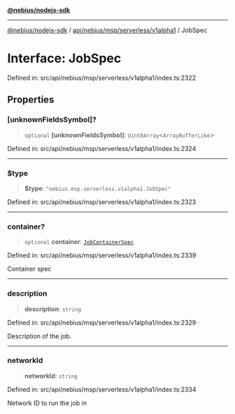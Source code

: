 [**@nebius/nodejs-sdk**](../../../../../../README.md)

***

[@nebius/nodejs-sdk](../../../../../../README.md) / [api/nebius/msp/serverless/v1alpha1](../README.md) / JobSpec

# Interface: JobSpec

Defined in: src/api/nebius/msp/serverless/v1alpha1/index.ts:2322

## Properties

### \[unknownFieldsSymbol\]?

> `optional` **\[unknownFieldsSymbol\]**: `Uint8Array`\<`ArrayBufferLike`\>

Defined in: src/api/nebius/msp/serverless/v1alpha1/index.ts:2324

***

### $type

> **$type**: `"nebius.msp.serverless.v1alpha1.JobSpec"`

Defined in: src/api/nebius/msp/serverless/v1alpha1/index.ts:2323

***

### container?

> `optional` **container**: [`JobContainerSpec`](JobContainerSpec.md)

Defined in: src/api/nebius/msp/serverless/v1alpha1/index.ts:2339

Container spec

***

### description

> **description**: `string`

Defined in: src/api/nebius/msp/serverless/v1alpha1/index.ts:2329

Description of the job.

***

### networkId

> **networkId**: `string`

Defined in: src/api/nebius/msp/serverless/v1alpha1/index.ts:2334

Network ID to run the job in
